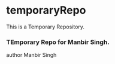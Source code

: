 # temporaryRepo
This is a Temporary Repository.
<br>
<h3>TEmporary Repo for Manbir Singh.</h3>
author Manbir Singh